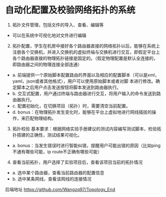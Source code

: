 # 自动化配置及校验网络拓扑的系统

1. 拓扑文件管理，包括文件的导入、查看、编辑等
- 可以在系统中可视化地对文件进行编辑
2. 拓扑配置，学生在机房中接好各个路由器直接的网络拓扑以后，能够在系统上注册各个交换机，并进入交换机的虚拟终端与交换机进行交互，即假定平台上各个路由器直接的物理拓扑链接是固定的。（假定物理配置是默认全连接的，即路由器之间的物理连接全部连通）
- a. 前端提供一个原始脚本配置路由的界面以及相应的配置脚本（可以是xml，yaml，json或者其他格式），用户可以使用原始脚本或者对脚 本进行修改。确定脚本之后用户点击发送按钮将脚本发送到路由器执行。
- b. 交互式配置，用户通过终端与路由器进行交互，将用户输入的命令发送到路由器执行。
- c. 配置初始化，在切换项目（拓扑）时，需要清空当前配置。
- d. bonus：在物理拓扑发生变化时，能够在平台上虚拟地进行网线插拔的操作，来匹配物理结构。
3. 拓扑校验
基本要求：根据网络实验手册建议的测试内容编写测试脚本，检验拓扑搭建的正确性，测试结果可视化。
- a. bonus：当发生错误时进行智能纠错，提醒用户可能出错的原因（比如ping不通有哪些可能，ip route不正确有哪些可能）
4. 查看当前拓扑，用户选择了实验项目后，查看该项目当前的拓扑情况
- a. 选中某个路由器，查看当前路由器的配置信息
- b. 选中某条网线，查看该网线的连接情况

后端地址 https://github.com/Wangzq97/Topology_End
